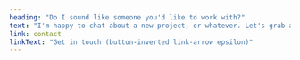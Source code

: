 ```yaml
---
heading: "Do I sound like someone you'd like to work with?"
text: "I'm happy to chat about a new project, or whatever. Let's grab a coffee."
link: contact
linkText: "Get in touch (button-inverted link-arrow epsilon)"
---
```

